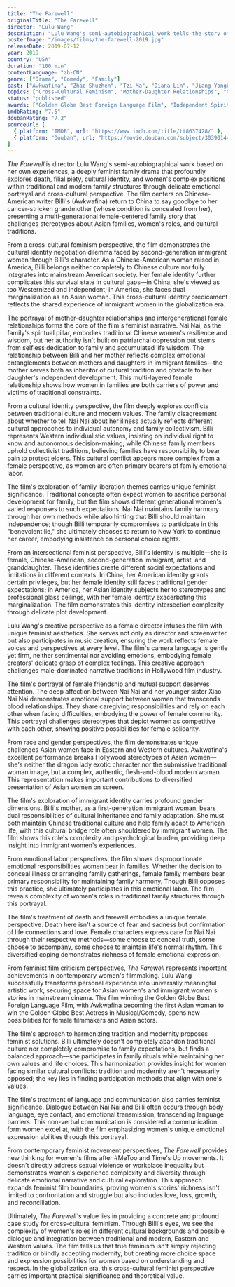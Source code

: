 ```yaml
---
title: "The Farewell"
originalTitle: "The Farewell"
director: "Lulu Wang"
description: "Lulu Wang's semi-autobiographical work tells the story of Chinese-American writer Billi returning to China to say goodbye to her cancer-stricken grandmother. This warm and profound family drama explores death, family, cultural identity, and the complex roles of women in families through a cross-cultural perspective, showcasing deep emotional bonds between women across generations."
posterImage: "/images/films/the-farewell-2019.jpg"
releaseDate: 2019-07-12
year: 2019
country: "USA"
duration: "100 min"
contentLanguage: "zh-CN"
genre: ["Drama", "Comedy", "Family"]
cast: ["Awkwafina", "Zhao Shuzhen", "Tzi Ma", "Diana Lin", "Jiang Yongbo", "Lu Hong", "Chen Han"]
topics: ["Cross-Cultural Feminism", "Mother-Daughter Relationships", "Cultural Identity", "Family Liberation", "Intersectional Feminism", "Immigrant Identity", "Feminist Film Criticism", "Female Friendship", "Race and Gender"]
status: "published"
awards: ["Golden Globe Best Foreign Language Film", "Independent Spirit Award Best Actress (Awkwafina)", "Gotham Award Best Film", "AFI Top Ten Films of the Year", "Critics Choice Award Best Comedy Nomination"]
imdbRating: "7.5"
doubanRating: "7.2"
sourceUrl: [
  { platform: "IMDB", url: "https://www.imdb.com/title/tt8637428/" },
  { platform: "Douban", url: "https://movie.douban.com/subject/30390144/" }
]
---
```


*The Farewell* is director Lulu Wang's semi-autobiographical work based on her own experiences, a deeply feminist family drama that profoundly explores death, filial piety, cultural identity, and women's complex positions within traditional and modern family structures through delicate emotional portrayal and cross-cultural perspective. The film centers on Chinese-American writer Billi's (Awkwafina) return to China to say goodbye to her cancer-stricken grandmother (whose condition is concealed from her), presenting a multi-generational female-centered family story that challenges stereotypes about Asian families, women's roles, and cultural traditions.

From a cross-cultural feminism perspective, the film demonstrates the cultural identity negotiation dilemma faced by second-generation immigrant women through Billi's character. As a Chinese-American woman raised in America, Billi belongs neither completely to Chinese culture nor fully integrates into mainstream American society. Her female identity further complicates this survival state in cultural gaps—in China, she's viewed as too Westernized and independent; in America, she faces dual marginalization as an Asian woman. This cross-cultural identity predicament reflects the shared experience of immigrant women in the globalization era.

The portrayal of mother-daughter relationships and intergenerational female relationships forms the core of the film's feminist narrative. Nai Nai, as the family's spiritual pillar, embodies traditional Chinese women's resilience and wisdom, but her authority isn't built on patriarchal oppression but stems from selfless dedication to family and accumulated life wisdom. The relationship between Billi and her mother reflects complex emotional entanglements between mothers and daughters in immigrant families—the mother serves both as inheritor of cultural tradition and obstacle to her daughter's independent development. This multi-layered female relationship shows how women in families are both carriers of power and victims of traditional constraints.

From a cultural identity perspective, the film deeply explores conflicts between traditional culture and modern values. The family disagreement about whether to tell Nai Nai about her illness actually reflects different cultural approaches to individual autonomy and family collectivism. Billi represents Western individualistic values, insisting on individual right to know and autonomous decision-making; while Chinese family members uphold collectivist traditions, believing families have responsibility to bear pain to protect elders. This cultural conflict appears more complex from a female perspective, as women are often primary bearers of family emotional labor.

The film's exploration of family liberation themes carries unique feminist significance. Traditional concepts often expect women to sacrifice personal development for family, but the film shows different generational women's varied responses to such expectations. Nai Nai maintains family harmony through her own methods while also hinting that Billi should maintain independence; though Billi temporarily compromises to participate in this "benevolent lie," she ultimately chooses to return to New York to continue her career, embodying insistence on personal choice rights.

From an intersectional feminist perspective, Billi's identity is multiple—she is female, Chinese-American, second-generation immigrant, artist, and granddaughter. These identities create different social expectations and limitations in different contexts. In China, her American identity grants certain privileges, but her female identity still faces traditional gender expectations; in America, her Asian identity subjects her to stereotypes and professional glass ceilings, with her female identity exacerbating this marginalization. The film demonstrates this identity intersection complexity through delicate plot development.

Lulu Wang's creative perspective as a female director infuses the film with unique feminist aesthetics. She serves not only as director and screenwriter but also participates in music creation, ensuring the work reflects female voices and perspectives at every level. The film's camera language is gentle yet firm, neither sentimental nor avoiding emotions, embodying female creators' delicate grasp of complex feelings. This creative approach challenges male-dominated narrative traditions in Hollywood film industry.

The film's portrayal of female friendship and mutual support deserves attention. The deep affection between Nai Nai and her younger sister Xiao Nai Nai demonstrates emotional support between women that transcends blood relationships. They share caregiving responsibilities and rely on each other when facing difficulties, embodying the power of female community. This portrayal challenges stereotypes that depict women as competitive with each other, showing positive possibilities for female solidarity.

From race and gender perspectives, the film demonstrates unique challenges Asian women face in Eastern and Western cultures. Awkwafina's excellent performance breaks Hollywood stereotypes of Asian women—she's neither the dragon lady exotic character nor the submissive traditional woman image, but a complex, authentic, flesh-and-blood modern woman. This representation makes important contributions to diversified presentation of Asian women on screen.

The film's exploration of immigrant identity carries profound gender dimensions. Billi's mother, as a first-generation immigrant woman, bears dual responsibilities of cultural inheritance and family adaptation. She must both maintain Chinese traditional culture and help family adapt to American life, with this cultural bridge role often shouldered by immigrant women. The film shows this role's complexity and psychological burden, providing deep insight into immigrant women's experiences.

From emotional labor perspectives, the film shows disproportionate emotional responsibilities women bear in families. Whether the decision to conceal illness or arranging family gatherings, female family members bear primary responsibility for maintaining family harmony. Though Billi opposes this practice, she ultimately participates in this emotional labor. The film reveals complexity of women's roles in traditional family structures through this portrayal.

The film's treatment of death and farewell embodies a unique female perspective. Death here isn't a source of fear and sadness but confirmation of life connections and love. Female characters express care for Nai Nai through their respective methods—some choose to conceal truth, some choose to accompany, some choose to maintain life's normal rhythm. This diversified coping demonstrates richness of female emotional expression.

From feminist film criticism perspectives, *The Farewell* represents important achievements in contemporary women's filmmaking. Lulu Wang successfully transforms personal experience into universally meaningful artistic work, securing space for Asian women's and immigrant women's stories in mainstream cinema. The film winning the Golden Globe Best Foreign Language Film, with Awkwafina becoming the first Asian woman to win the Golden Globe Best Actress in Musical/Comedy, opens new possibilities for female filmmakers and Asian actors.

The film's approach to harmonizing tradition and modernity proposes feminist solutions. Billi ultimately doesn't completely abandon traditional culture nor completely compromise to family expectations, but finds a balanced approach—she participates in family rituals while maintaining her own values and life choices. This harmonization provides insight for women facing similar cultural conflicts: tradition and modernity aren't necessarily opposed; the key lies in finding participation methods that align with one's values.

The film's treatment of language and communication also carries feminist significance. Dialogue between Nai Nai and Billi often occurs through body language, eye contact, and emotional transmission, transcending language barriers. This non-verbal communication is considered a communication form women excel at, with the film emphasizing women's unique emotional expression abilities through this portrayal.

From contemporary feminist movement perspectives, *The Farewell* provides new thinking for women's films after #MeToo and Time's Up movements. It doesn't directly address sexual violence or workplace inequality but demonstrates women's experience complexity and diversity through delicate emotional narrative and cultural exploration. This approach expands feminist film boundaries, proving women's stories' richness isn't limited to confrontation and struggle but also includes love, loss, growth, and reconciliation.

Ultimately, *The Farewell's* value lies in providing a concrete and profound case study for cross-cultural feminism. Through Billi's eyes, we see the complexity of women's roles in different cultural backgrounds and possible dialogue and integration between traditional and modern, Eastern and Western values. The film tells us that true feminism isn't simply rejecting tradition or blindly accepting modernity, but creating more choice space and expression possibilities for women based on understanding and respect. In the globalization era, this cross-cultural feminist perspective carries important practical significance and theoretical value.
